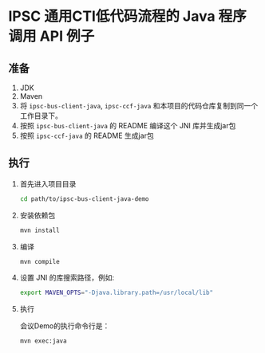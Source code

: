 # IPSC 通用CTI低代码流程的 Java 程序调用 API 例子

## 准备

1. JDK
1. Maven
1. 将 `ipsc-bus-client-java`, `ipsc-ccf-java` 和本项目的代码仓库复制到同一个工作目录下。
1. 按照 `ipsc-bus-client-java` 的 README 编译这个 JNI 库并生成jar包
1. 按照 `ipsc-ccf-java` 的 README 生成jar包

## 执行

1. 首先进入项目目录

   ```sh
   cd path/to/ipsc-bus-client-java-demo
   ```

1. 安装依赖包

   ```sh
   mvn install
   ```

1. 编译

   ```sh
   mvn compile
   ```

1. 设置 JNI 的库搜索路径，例如:

   ```sh
   export MAVEN_OPTS="-Djava.library.path=/usr/local/lib"
   ```

1. 执行

   会议Demo的执行命令行是：

   ```sh
   mvn exec:java
   ```
